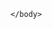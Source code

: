 ---
---
<!DOCTYPE html>
<html lang="en">

<head>
</head>


<body>

<script>
var i = 0;
var txt = 'Coming Soon...';
var speed = 50;

function typeWriter() {
  if (i < txt.length) {
    i++;
    setTimeout(typeWriter, speed);
  }
}
</script>
    </body>
</html>
